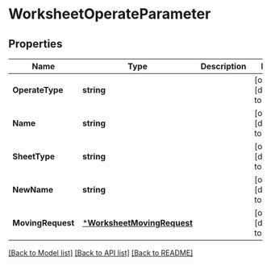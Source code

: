 # WorksheetOperateParameter

## Properties
Name | Type | Description | Notes
------------ | ------------- | ------------- | -------------
**OperateType** | **string** |  | [optional] [default to null]
**Name** | **string** |  | [optional] [default to null]
**SheetType** | **string** |  | [optional] [default to null]
**NewName** | **string** |  | [optional] [default to null]
**MovingRequest** | [***WorksheetMovingRequest**](WorksheetMovingRequest.md) |  | [optional] [default to null]

[[Back to Model list]](../README.md#documentation-for-models) [[Back to API list]](../README.md#documentation-for-api-endpoints) [[Back to README]](../README.md)


